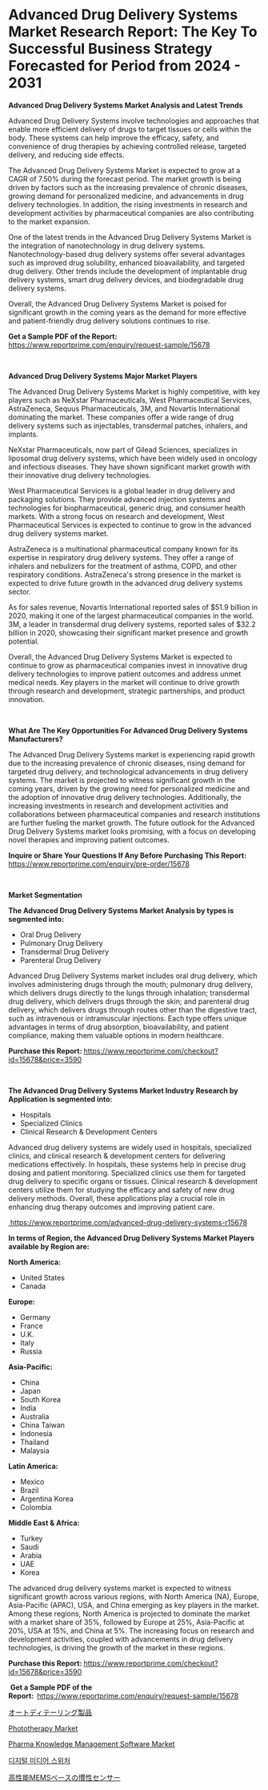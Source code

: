 <p><h1>Advanced Drug Delivery Systems Market Research Report: The Key To Successful Business Strategy Forecasted for Period from 2024 - 2031</h1></p><p><strong>Advanced Drug Delivery Systems Market Analysis and Latest Trends</strong></p>
<p><p>Advanced Drug Delivery Systems involve technologies and approaches that enable more efficient delivery of drugs to target tissues or cells within the body. These systems can help improve the efficacy, safety, and convenience of drug therapies by achieving controlled release, targeted delivery, and reducing side effects.</p><p>The Advanced Drug Delivery Systems Market is expected to grow at a CAGR of 7.50% during the forecast period. The market growth is being driven by factors such as the increasing prevalence of chronic diseases, growing demand for personalized medicine, and advancements in drug delivery technologies. In addition, the rising investments in research and development activities by pharmaceutical companies are also contributing to the market expansion.</p><p>One of the latest trends in the Advanced Drug Delivery Systems Market is the integration of nanotechnology in drug delivery systems. Nanotechnology-based drug delivery systems offer several advantages such as improved drug solubility, enhanced bioavailability, and targeted drug delivery. Other trends include the development of implantable drug delivery systems, smart drug delivery devices, and biodegradable drug delivery systems.</p><p>Overall, the Advanced Drug Delivery Systems Market is poised for significant growth in the coming years as the demand for more effective and patient-friendly drug delivery solutions continues to rise.</p></p>
<p><strong>Get a Sample PDF of the Report:&nbsp;</strong> <a href="https://www.reportprime.com/enquiry/request-sample/15678">https://www.reportprime.com/enquiry/request-sample/15678</a></p>
<p>&nbsp;</p>
<p><strong>Advanced Drug Delivery Systems Major Market Players</strong></p>
<p><p>The Advanced Drug Delivery Systems Market is highly competitive, with key players such as NeXstar Pharmaceuticals, West Pharmaceutical Services, AstraZeneca, Sequus Pharmaceuticals, 3M, and Novartis International dominating the market. These companies offer a wide range of drug delivery systems such as injectables, transdermal patches, inhalers, and implants.</p><p>NeXstar Pharmaceuticals, now part of Gilead Sciences, specializes in liposomal drug delivery systems, which have been widely used in oncology and infectious diseases. They have shown significant market growth with their innovative drug delivery technologies. </p><p>West Pharmaceutical Services is a global leader in drug delivery and packaging solutions. They provide advanced injection systems and technologies for biopharmaceutical, generic drug, and consumer health markets. With a strong focus on research and development, West Pharmaceutical Services is expected to continue to grow in the advanced drug delivery systems market.</p><p>AstraZeneca is a multinational pharmaceutical company known for its expertise in respiratory drug delivery systems. They offer a range of inhalers and nebulizers for the treatment of asthma, COPD, and other respiratory conditions. AstraZeneca's strong presence in the market is expected to drive future growth in the advanced drug delivery systems sector.</p><p>As for sales revenue, Novartis International reported sales of $51.9 billion in 2020, making it one of the largest pharmaceutical companies in the world. 3M, a leader in transdermal drug delivery systems, reported sales of $32.2 billion in 2020, showcasing their significant market presence and growth potential.</p><p>Overall, the Advanced Drug Delivery Systems Market is expected to continue to grow as pharmaceutical companies invest in innovative drug delivery technologies to improve patient outcomes and address unmet medical needs. Key players in the market will continue to drive growth through research and development, strategic partnerships, and product innovation.</p></p>
<p>&nbsp;</p>
<p><strong>What Are The Key Opportunities For Advanced Drug Delivery Systems Manufacturers?</strong></p>
<p><p>The Advanced Drug Delivery Systems market is experiencing rapid growth due to the increasing prevalence of chronic diseases, rising demand for targeted drug delivery, and technological advancements in drug delivery systems. The market is projected to witness significant growth in the coming years, driven by the growing need for personalized medicine and the adoption of innovative drug delivery technologies. Additionally, the increasing investments in research and development activities and collaborations between pharmaceutical companies and research institutions are further fueling the market growth. The future outlook for the Advanced Drug Delivery Systems market looks promising, with a focus on developing novel therapies and improving patient outcomes.</p></p>
<p><strong>Inquire or Share Your Questions If Any Before Purchasing This Report:</strong> <a href="https://www.reportprime.com/enquiry/pre-order/15678">https://www.reportprime.com/enquiry/pre-order/15678</a></p>
<p>&nbsp;</p>
<p><strong>Market Segmentation</strong></p>
<p><strong>The Advanced Drug Delivery Systems Market Analysis by types is segmented into:</strong></p>
<p><ul><li>Oral Drug Delivery</li><li>Pulmonary Drug Delivery</li><li>Transdermal Drug Delivery</li><li>Parenteral Drug Delivery</li></ul></p>
<p><p>Advanced Drug Delivery Systems market includes oral drug delivery, which involves administering drugs through the mouth; pulmonary drug delivery, which delivers drugs directly to the lungs through inhalation; transdermal drug delivery, which delivers drugs through the skin; and parenteral drug delivery, which delivers drugs through routes other than the digestive tract, such as intravenous or intramuscular injections. Each type offers unique advantages in terms of drug absorption, bioavailability, and patient compliance, making them valuable options in modern healthcare.</p></p>
<p><strong>Purchase this Report:&nbsp;</strong><a href="https://www.reportprime.com/checkout?id=15678&price=3590">https://www.reportprime.com/checkout?id=15678&price=3590</a></p>
<p>&nbsp;</p>
<p><strong>The Advanced Drug Delivery Systems Market Industry Research by Application is segmented into:</strong></p>
<p><ul><li>Hospitals</li><li>Specialized Clinics</li><li>Clinical Research & Development Centers</li></ul></p>
<p><p>Advanced drug delivery systems are widely used in hospitals, specialized clinics, and clinical research & development centers for delivering medications effectively. In hospitals, these systems help in precise drug dosing and patient monitoring. Specialized clinics use them for targeted drug delivery to specific organs or tissues. Clinical research & development centers utilize them for studying the efficacy and safety of new drug delivery methods. Overall, these applications play a crucial role in enhancing drug therapy outcomes and improving patient care.</p></p>
<p><a href="https://www.reportprime.com/advanced-drug-delivery-systems-r15678">&nbsp;https://www.reportprime.com/advanced-drug-delivery-systems-r15678</a></p>
<p><strong>In terms of Region, the Advanced Drug Delivery Systems Market Players available by Region are:</strong></p>
<p>
    <p> <strong> North America: </strong>
        <ul>
            <li>United States</li>
            <li>Canada</li>
        </ul>
        </p> 
    <p> <strong> Europe: </strong>
        <ul>
            <li>Germany</li>
            <li>France</li>
            <li>U.K.</li>
            <li>Italy</li>
            <li>Russia</li>
        </ul>
        </p> 
    <p> <strong> Asia-Pacific: </strong>
        <ul>
            <li>China</li>
            <li>Japan</li>
            <li>South Korea</li>
            <li>India</li>
            <li>Australia</li>
            <li>China Taiwan</li>
            <li>Indonesia</li>
            <li>Thailand</li>
            <li>Malaysia</li>
        </ul>
        </p> 
    <p> <strong> Latin America: </strong>
        <ul>
            <li>Mexico</li>
            <li>Brazil</li>
            <li>Argentina Korea</li>
            <li>Colombia</li>
        </ul>
        </p> 
    <p> <strong> Middle East & Africa: </strong>
        <ul>
            <li>Turkey</li>
            <li>Saudi</li>
            <li>Arabia</li>
            <li>UAE</li>
            <li>Korea</li>
        </ul>
    </p>
    </p>
<p><p>The advanced drug delivery systems market is expected to witness significant growth across various regions, with North America (NA), Europe, Asia-Pacific (APAC), USA, and China emerging as key players in the market. Among these regions, North America is projected to dominate the market with a market share of 35%, followed by Europe at 25%, Asia-Pacific at 20%, USA at 15%, and China at 5%. The increasing focus on research and development activities, coupled with advancements in drug delivery technologies, is driving the growth of the market in these regions.</p></p>
<p><strong>Purchase this Report: </strong><a href="https://www.reportprime.com/checkout?id=15678&price=3590">https://www.reportprime.com/checkout?id=15678&price=3590</a></p>
<p>&nbsp;<strong>Get a Sample PDF of the Report:&nbsp;&nbsp;</strong><a href="https://www.reportprime.com/enquiry/request-sample/15678">https://www.reportprime.com/enquiry/request-sample/15678</a></p>
<p><strong></strong></p>
<p><p><a href="https://medium.com/@cierrahayes94/%E6%AC%A1%E3%81%AE%E6%96%87%E7%AB%A0%E3%82%92%E6%97%A5%E6%9C%AC%E8%AA%9E%E3%81%AB%E7%BF%BB%E8%A8%B3%E3%81%97%E3%81%A6%E3%81%8F%E3%81%A0%E3%81%95%E3%81%84-%E8%87%AA%E5%8B%95%E8%BB%8A%E3%83%87%E3%82%A3%E3%83%86%E3%83%BC%E3%83%AB%E8%A3%BD%E5%93%81%E3%81%AE%E4%B8%96%E7%95%8C%E5%B8%82%E5%A0%B4%E8%A6%8F%E6%A8%A1%E3%81%A8%E3%82%B7%E3%82%A7%E3%82%A2%E5%88%86%E6%9E%90-%E8%A3%BD%E5%93%81%E3%82%BF%E3%82%A4%E3%83%97%E5%88%A5-%E3%82%A2%E3%83%97%E3%83%AA%E3%82%B1%E3%83%BC%E3%82%B7%E3%83%A7%E3%83%B3%E5%88%A5-%E5%9C%B0%E5%9F%9F%E5%88%A5-%E4%BA%88%E6%B8%AC-2024%E5%B9%B4-2031%E5%B9%B4-2bd11be13623">オートディテーリング製品</a></p><p><a href="https://github.com/qrkceaah30/Market-Research-Report-List-1/blob/main/phototherapy-market.md">Phototherapy Market</a></p><p><a href="https://github.com/lsapaaep8/Market-Research-Report-List-1/blob/main/pharma-knowledge-management-software-market.md">Pharma Knowledge Management Software Market</a></p><p><a href="https://medium.com/@kaliwatsica/%EB%94%94%EC%A7%80%ED%84%B8-%EB%AF%B8%EB%94%94%EC%96%B4-%EC%8A%A4%EC%9C%84%EC%B2%98-%EC%8B%9C%EC%9E%A5-%EA%B7%9C%EB%AA%A8-%EC%84%B1%EC%9E%A5-%EB%B0%8F-%EC%8B%9C%EC%9E%A5-%EC%84%B8%EB%B6%84%ED%99%94-%EB%B0%8F-%EC%A7%80%EC%97%AD%EC%A0%81-%EC%9D%B8%EC%82%AC%EC%9D%B4%ED%8A%B8%EC%97%90-%EB%8C%80%ED%95%9C-%EC%97%85%EA%B3%84-%EB%B6%84%EC%84%9D-%EB%B0%8F-2031%EB%85%84%EA%B9%8C%EC%A7%80%EC%9D%98-%EC%98%88%EC%B8%A1-1d9053dbab74">디지털 미디어 스위처</a></p><p><a href="https://github.com/NikitaBruen/Market-Research-Report-List-2/blob/main/8892419121230.md">高性能MEMSベースの慣性センサー</a></p></p>